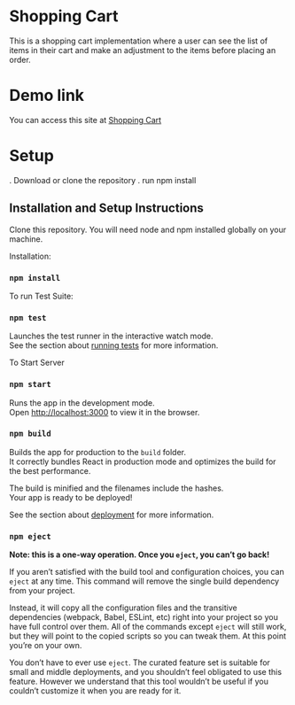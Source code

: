 # Shopping Cart

This is a shopping cart implementation where a user can see the list of items in their cart and make an adjustment to the items before placing an order.

# Demo link

You can access this site at [Shopping Cart](https://crop2cashcart.netlify.app/)

# Setup

. Download or clone the repository
. run npm install

## Installation and Setup Instructions

Clone this repository. You will need node and npm installed globally on your machine.

Installation:

### `npm install`

To run Test Suite:

### `npm test`

Launches the test runner in the interactive watch mode.\
See the section about [running tests](https://facebook.github.io/create-react-app/docs/running-tests) for more information.


To Start Server

### `npm start`

Runs the app in the development mode.\
Open [http://localhost:3000](http://localhost:3000) to view it in the browser.


### `npm build`

Builds the app for production to the `build` folder.\
It correctly bundles React in production mode and optimizes the build for the best performance.

The build is minified and the filenames include the hashes.\
Your app is ready to be deployed!

See the section about [deployment](https://facebook.github.io/create-react-app/docs/deployment) for more information.

### `npm eject`

**Note: this is a one-way operation. Once you `eject`, you can’t go back!**

If you aren’t satisfied with the build tool and configuration choices, you can `eject` at any time. This command will remove the single build dependency from your project.

Instead, it will copy all the configuration files and the transitive dependencies (webpack, Babel, ESLint, etc) right into your project so you have full control over them. All of the commands except `eject` will still work, but they will point to the copied scripts so you can tweak them. At this point you’re on your own.

You don’t have to ever use `eject`. The curated feature set is suitable for small and middle deployments, and you shouldn’t feel obligated to use this feature. However we understand that this tool wouldn’t be useful if you couldn’t customize it when you are ready for it.

